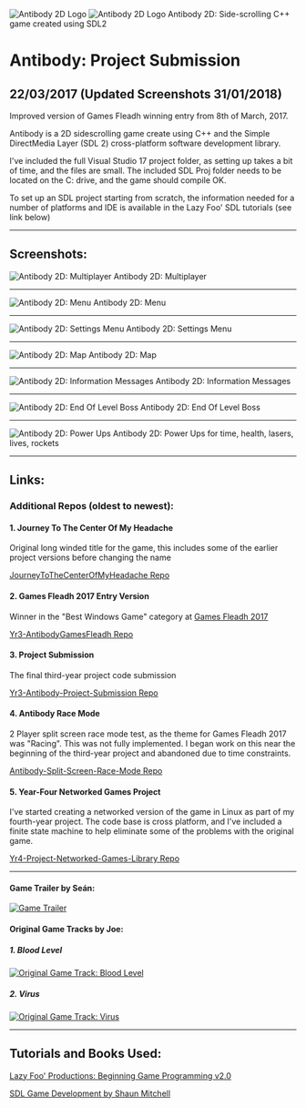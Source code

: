![Antibody 2D Logo](https://raw.githubusercontent.com/joeaoregan/Yr3-Antibody-Project-Submission/master/Screenshots/Antibody1Logo.jpg "Antibody: Game Logo")
![Antibody 2D Logo](https://raw.githubusercontent.com/joeaoregan/Yr3-Antibody-Project-Submission/master/Screenshots/Antibody2Credits.jpg "Antibody: Game Logo")
Antibody 2D: Side-scrolling C++ game created using SDL2

# Antibody: Project Submission 

## 22/03/2017 (Updated Screenshots 31/01/2018)

Improved version of Games Fleadh winning entry from 8th of March, 2017. 

Antibody is a 2D sidescrolling game create using C++ and the Simple DirectMedia Layer (SDL 2) cross-platform software development library.

I've included the full Visual Studio 17 project folder, as setting up takes a bit of time, and the files are small. The included SDL Proj folder needs to be located on the C: drive, and the game should compile OK.

To set up an SDL project starting from scratch, the information needed for a number of platforms and IDE is available in the Lazy Foo' SDL tutorials (see link below)

---

## Screenshots:

![Antibody 2D: Multiplayer](https://raw.githubusercontent.com/joeaoregan/Yr3-Antibody-Project-Submission/master/Screenshots/Antibody3Multiplayer.jpg "Antibody 2D: Multiplayer")
Antibody 2D: Multiplayer

---

![Antibody 2D: Menu](https://raw.githubusercontent.com/joeaoregan/Yr3-Antibody-Project-Submission/master/Screenshots/Antibody4Menu.jpg "Antibody 2D: Menu")
Antibody 2D: Menu

---

![Antibody 2D: Settings Menu](https://raw.githubusercontent.com/joeaoregan/Yr3-Antibody-Project-Submission/master/Screenshots/Antibody5Settings.jpg "Antibody 2D: Settings Menu")
Antibody 2D: Settings Menu

---

![Antibody 2D: Map](https://raw.githubusercontent.com/joeaoregan/Yr3-Antibody-Project-Submission/master/Screenshots/Antibody6Map.jpg "Antibody: Map")
Antibody 2D: Map

---

![Antibody 2D: Information Messages](https://raw.githubusercontent.com/joeaoregan/Yr3-Antibody-Project-Submission/master/Screenshots/Antibody7InfoMessages.jpg "Antibody 2D: Information Messages")
Antibody 2D: Information Messages

---

![Antibody 2D: End Of Level Boss](https://raw.githubusercontent.com/joeaoregan/Yr3-Antibody-Project-Submission/master/Screenshots/Antibody8Boss.jpg "Antibody 2D: End Of Level Boss")
Antibody 2D: End Of Level Boss

---

![Antibody 2D: Power Ups](https://raw.githubusercontent.com/joeaoregan/Yr3-Antibody-Project-Submission/master/Screenshots/Antibody9PowerUps.jpg "Antibody 2D: Power Ups")
Antibody 2D: Power Ups for time, health, lasers, lives, rockets

---

## Links: 

### Additional Repos (oldest to newest):

#### 1. Journey To The Center Of My Headache
Original long winded title for the game, this includes some of the earlier project versions before changing the name

[JourneyToTheCenterOfMyHeadache Repo](https://github.com/joeaoregan/JourneyToTheCenterOfMyHeadache)

#### 2. Games Fleadh 2017 Entry Version
Winner in the "Best Windows Game" category at [Games Fleadh 2017](http://gamesfleadh.ie/results/)

[Yr3-AntibodyGamesFleadh Repo](https://github.com/joeaoregan/Yr3-AntibodyGamesFleadh)

#### 3. Project Submission
The final third-year project code submission

[Yr3-Antibody-Project-Submission Repo](https://github.com/joeaoregan/Yr3-Antibody-Project-Submission)

#### 4. Antibody Race Mode
2 Player split screen race mode test, as the theme for Games Fleadh 2017 was "Racing". This was not fully implemented. I began work on this near the beginning of the third-year project and abandoned due to time constraints.

[Antibody-Split-Screen-Race-Mode Repo](https://github.com/joeaoregan/Antibody-Split-Screen-Race-Mode)

#### 5. Year-Four Networked Games Project
I've started creating a networked version of the game in Linux as part of my fourth-year project. The code base is cross platform, and I've included a finite state machine to help eliminate some of the problems with the original game.

[Yr4-Project-Networked-Games-Library Repo](https://github.com/joeaoregan/Yr4-Project-Networked-Games-Library)

---

#### Game Trailer by Seán:
[![Game Trailer](https://i.ytimg.com/vi/HQiAlmhXLqA/1.jpg)](https://youtu.be/HQiAlmhXLqA)

#### Original Game Tracks by Joe:
##### 1. Blood Level
[![Original Game Track: Blood Level](https://i.ytimg.com/vi/ibIjSwFLAGo/hqdefault.jpg?custom=true&w=196&h=110&stc=true&jpg444=true&jpgq=90&sp=68&sigh=nYI-pdR6HJ37sam_RIRuTq1szWY)](https://youtu.be/ibIjSwFLAGo)

##### 2. Virus
[![Original Game Track: Virus](https://i.ytimg.com/vi/ibIjSwFLAGo/hqdefault.jpg?custom=true&w=196&h=110&stc=true&jpg444=true&jpgq=90&sp=68&sigh=nYI-pdR6HJ37sam_RIRuTq1szWY)](https://youtu.be/sHVVEVyt4xQ)

---

## Tutorials and Books Used:

[Lazy Foo' Productions: Beginning Game Programming v2.0](http://lazyfoo.net/tutorials/SDL/)

[SDL Game Development by Shaun Mitchell](https://www.packtpub.com/game-development/sdl-game-development)
